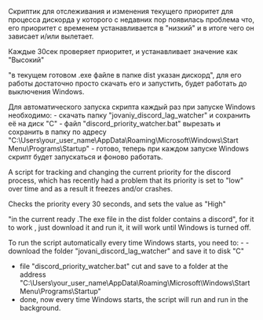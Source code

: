 Скриптик для отслеживания и изменения текущего приоритет для процесса 
дискорда у которого с недавних пор появилась проблема что, его приоритет с временем 
устанавливается в "низкий" и в итоге чего он зависает и/или вылетает. 

Каждые 30сек проверяет приоритет, и устанавливает значение как "Высокий"

"в текущем готовом .exe файле в папке dist указан дискорд", для его работы достаточно 
просто скачать его и запустить, будет работать до выключения Windows. 

Для автоматического запуска скрипта каждый раз при запуске Windows необходимо:
    - скачать папку "jovaniy_discord_lag_watcher" и сохранить её на диск "С"
    - файл "discord_priority_watcher.bat" вырезать и сохранить в папку по адресу "C:\Users\your_user_name\AppData\Roaming\Microsoft\Windows\Start Menu\Programs\Startup"
    - готово, теперь при каждом запуске Windows скрипт будет запускаться и фоново работать.

A script for tracking and changing the current priority for
the discord process, which has recently had a problem that its priority is
set to "low" over time and as a result it freezes and/or crashes. 

Checks the priority every 30 seconds, and sets the value as "High"

"in the current ready .The exe file in the dist folder contains a discord", for it to work
, just download it and run it, it will work until Windows is turned off. 

To run the script automatically every time Windows starts, you need to:
    - - download the folder "jovani_discord_lag_watcher" and save it to disk "C"
- file "discord_priority_watcher.bat" cut and save to a folder at the address "C:\Users\your_user_name\AppData\Roaming\Microsoft\Windows\Start Menu\Programs\Startup"
- done, now every time Windows starts, the script will run and run in the background.